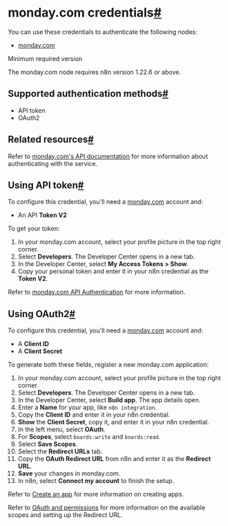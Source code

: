 [](https://github.com/n8n-io/n8n-docs/edit/main/docs/integrations/builtin/credentials/mondaycom.md "Edit this page")

# monday.com credentials[#](#mondaycom-credentials "Permanent link")

You can use these credentials to authenticate the following nodes:

*   [monday.com](../../app-nodes/n8n-nodes-base.mondaycom/)

Minimum required version

The monday.com node requires n8n version 1.22.6 or above.

## Supported authentication methods[#](#supported-authentication-methods "Permanent link")

*   API token
*   OAuth2

## Related resources[#](#related-resources "Permanent link")

Refer to [monday.com's API documentation](https://developer.monday.com/api-reference/docs/basics) for more information about authenticating with the service.

## Using API token[#](#using-api-token "Permanent link")

To configure this credential, you'll need a [monday.com](https://monday.com/) account and:

*   An API **Token V2**

To get your token:

1.  In your monday.com account, select your profile picture in the top right corner.
2.  Select **Developers**. The Developer Center opens in a new tab.
3.  In the Developer Center, select **My Access Tokens > Show**.
4.  Copy your personal token and enter it in your n8n credential as the **Token V2**.

Refer to [monday.com API Authentication](https://developer.monday.com/api-reference/docs/authentication) for more information.

## Using OAuth2[#](#using-oauth2 "Permanent link")

To configure this credential, you'll need a [monday.com](https://monday.com/) account and:

*   A **Client ID**
*   A **Client Secret**

To generate both these fields, register a new monday.com application:

1.  In your monday.com account, select your profile picture in the top right corner.
2.  Select **Developers**. The Developer Center opens in a new tab.
3.  In the Developer Center, select **Build app**. The app details open.
4.  Enter a **Name** for your app, like `n8n integration`.
5.  Copy the **Client ID** and enter it in your n8n credential.
6.  **Show** the **Client Secret**, copy it, and enter it in your n8n credential.
7.  In the left menu, select **OAuth**.
8.  For **Scopes**, select `boards:write` and `boards:read`.
9.  Select **Save Scopes**.
10.  Select the **Redirect URLs** tab.
11.  Copy the **OAuth Redirect URL** from n8n and enter it as the **Redirect URL**.
12.  **Save** your changes in monday.com.
13.  In n8n, select **Connect my account** to finish the setup.

Refer to [Create an app](https://developer.monday.com/apps/docs/create-an-app) for more information on creating apps.

Refer to [OAuth and permissions](https://developer.monday.com/apps/docs/oauth) for more information on the available scopes and setting up the Redirect URL.